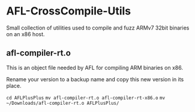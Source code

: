 # AFL-CrossCompile-Utils

Small collection of utilities used to compile and fuzz ARMv7 32bit binaries on an x86 host.

## afl-compiler-rt.o

This is an object file needed by AFL for compiling ARM binaries on x86.

Rename your version to a backup name and copy this new version in its place.

`cd AFLPlusPlus`
`mv afl-compiler-rt.o afl-compiler-rt-x86.o`
`mv ~/Downloads/afl-compiler-rt.o AFLPlusPlus/`
